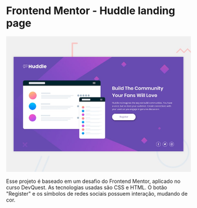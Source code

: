 # Frontend Mentor - Huddle landing page

![Design preview for the Huddle landing page with single introductory section](./design/desktop-preview.jpg)

Esse projeto é baseado em um desafio do Frontend Mentor, aplicado no curso DevQuest. As tecnologias usadas são CSS e HTML. O botão "Register" e os símbolos de redes sociais possuem interação, mudando de cor.
